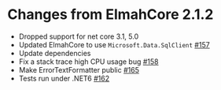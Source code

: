 # Changes from ElmahCore 2.1.2

- Dropped support for net core 3.1, 5.0
- Updated ElmahCore to use `Microsoft.Data.SqlClient` [#157](https://github.com/ElmahCore/ElmahCore/pull/163)
- Update dependencies
- Fix a stack trace high CPU usage bug [#158](https://github.com/ElmahCore/ElmahCore/pull/164)
- Make ErrorTextFormatter public [#165](https://github.com/ElmahCore/ElmahCore/pull/165)
- Tests run under .NET6 [#162](https://github.com/ElmahCore/ElmahCore/pull/162)